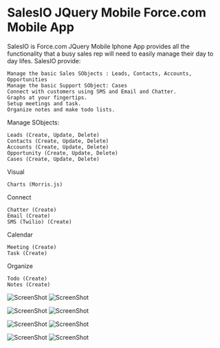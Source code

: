 SalesIO JQuery Mobile Force.com Mobile App
===========================================

SalesIO is Force.com JQuery Mobile Iphone App provides all the functionality that a busy sales rep will need to easily manage their day to day lifes. 
SalesIO provide:
    
    Manage the basic Sales SObjects : Leads, Contacts, Accounts, Opportunities
    Manage the basic Support SObject: Cases
    Connect with customers using SMS and Email and Chatter. 
    Graphs at your fingertips.
    Setup meetings and task.
    Organize notes and make todo lists. 

Manage SObjects:

    Leads (Create, Update, Delete)
    Contacts (Create, Update, Delete)
    Accounts (Create, Update, Delete)
    Opportunity (Create, Update, Delete)
    Cases (Create, Update, Delete)
     
Visual

    Charts (Morris.js)
    
Connect
  
    Chatter (Create)
    Email (Create)
    SMS (Twilio) (Create)
    
Calendar 
    
    Meeting (Create)
    Task (Create)
    
Organize
  
    Todo (Create)
    Notes (Create)
    
    
![ScreenShot](https://github.com/thysmichels/Sales-IO-JQuery-Mobile-Force.com-Mobile-App/raw/master/Screenshots/SalesIO1.png "Main Screen")
![ScreenShot](https://github.com/thysmichels/Sales-IO-JQuery-Mobile-Force.com-Mobile-App/raw/master/Screenshots/SalesIO4.png "Main Screen")

![ScreenShot](https://github.com/thysmichels/Sales-IO-JQuery-Mobile-Force.com-Mobile-App/raw/master/Screenshots/SalesIO7.png "Main Screen")
![ScreenShot](https://github.com/thysmichels/Sales-IO-JQuery-Mobile-Force.com-Mobile-App/raw/master/Screenshots/SalesIO2.png "Main Screen")

![ScreenShot](https://github.com/thysmichels/Sales-IO-JQuery-Mobile-Force.com-Mobile-App/raw/master/Screenshots/SalesIO9.png "Main Screen")
![ScreenShot](https://github.com/thysmichels/Sales-IO-JQuery-Mobile-Force.com-Mobile-App/raw/master/Screenshots/SalesIO3.png "Main Screen")

![ScreenShot](https://github.com/thysmichels/Sales-IO-JQuery-Mobile-Force.com-Mobile-App/raw/master/Screenshots/SalesIO5.png "Main Screen")
![ScreenShot](https://github.com/thysmichels/Sales-IO-JQuery-Mobile-Force.com-Mobile-App/raw/master/Screenshots/SalesIO6.png "Main Screen")

